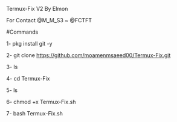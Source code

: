 Termux-Fix V2 By Elmon

For Contact @M_M_S3 ~ @FCTFT

#Commands

1- pkg install git -y

2- git clone https://github.com/moamenmsaeed00/Termux-Fix.git

3- ls

4- cd Termux-Fix

5- ls

6- chmod +x Termux-Fix.sh

7- bash Termux-Fix.sh
